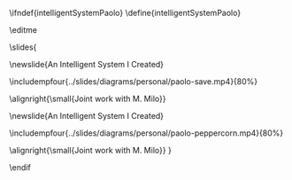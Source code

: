 \ifndef{intelligentSystemPaolo}
\define{intelligentSystemPaolo}

\editme

\slides{

\newslide{An Intelligent System I Created}

\includempfour{../slides/diagrams/personal/paolo-save.mp4}{80%}

\alignright{\small{Joint work with M. Milo}}

\newslide{An Intelligent System I Created}

\includempfour{../slides/diagrams/personal/paolo-peppercorn.mp4}{80%}

\alignright{\small{Joint work with M. Milo}}
}

\endif

